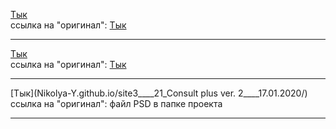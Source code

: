 [Тык](Nikolya-Y.github.io/site1____baroque-2/) <br>
ссылка на "оригинал": [Тык](http://demo2.drfuri.com/baroque2/)
<hr>

[Тык](Nikolya-Y.github.io/site2____KloE/ "Project #2") <br>
ссылка на "оригинал": [Тык](https://kloe.qodeinteractive.com/shop-home/)
<hr>

[Тык](Nikolya-Y.github.io/site3____21_Consult plus ver. 2____17.01.2020/) <br>
ссылка на "оригинал": файл PSD в папке проекта
<hr>

